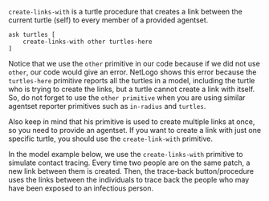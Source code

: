 ﻿`create-links-with` is a turtle procedure that creates a link between the current turtle (self) to every member of a provided agentset. 



```
ask turtles [
	create-links-with other turtles-here
]
```



Notice that we use the `other` primitive in our code because if we did not use `other`, our code would give an error. NetLogo shows this error because the `turtles-here` primitive reports all the turtles in a model, including the turtle who is trying to create the links, but a turtle cannot create a link with itself. So, do not forget to use the `other primitive` when you are using similar agentset reporter primitives such as `in-radius` and `turtles`.



Also keep in mind that his primitive is used to create multiple links at once, so you need to provide an agentset. If you want to create a link with just one specific turtle, you should use the `create-link-with` primitive.



In the model example below, we use the `create-links-with` primitive to simulate contact tracing. Every time two people are on the same patch, a new link between them is created. Then, the trace-back button/procedure uses the links between the individuals to trace back the people who may have been exposed to an infectious person. 